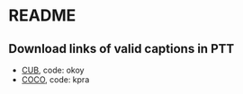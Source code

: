 # README #
## Download links of valid captions in PTT ##
- [CUB](https://pan.baidu.com/s/1OacnUZhnZiPaHRm3f6fnyA), code: okoy
- [COCO](https://pan.baidu.com/s/15lTYtdqQPhvuNlqco2SjIQ), code: kpra
